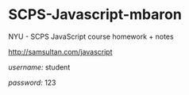 SCPS-Javascript-mbaron
======================

NYU - SCPS JavaScript course homework + notes


http://samsultan.com/javascript

*username:* student

*password:* 123
